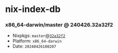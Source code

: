 # nix-index-db
### x86_64-darwin/master @ 240426.32a32f2
- Nixpkgs: `master`@[`32a32f2`](https://github.com/NixOS/nixpkgs/commit/32a32f26390b4312e77bec19d4f784695afdde4d)
- Platform: `x86_64-darwin`
- Date: `20240426180207`
